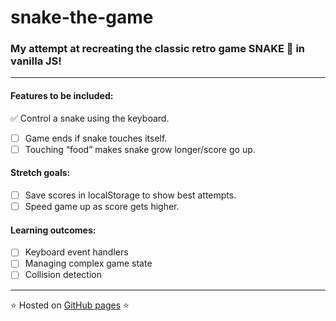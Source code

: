 # snake-the-game

### My attempt at recreating the classic retro game **SNAKE** 🐍 in vanilla JS!

--- 

#### Features to be included:
✅ Control a snake using the keyboard.
- [ ] Game ends if snake touches itself.
- [ ] Touching “food” makes snake grow longer/score go up.

#### Stretch goals: 
- [ ] Save scores in localStorage to show best attempts.
- [ ] Speed game up as score gets higher.

#### Learning outcomes: 
- [ ] Keyboard event handlers
- [ ] Managing complex game state
- [ ] Collision detection

--- 

⭐ Hosted on [GitHub pages](https://mariaalouisaa.github.io/snake-the-game/) ⭐
